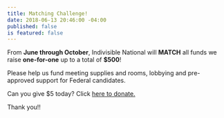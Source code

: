 ```yaml
---
title: Matching Challenge!
date: 2018-06-13 20:46:00 -04:00
published: false
is featured: false
---
```


From **June through October**, Indivisible National will **MATCH** all funds we raise  **one-for-one** up to a total of **$500**!

Please help us fund meeting supplies and rooms, lobbying and pre-approved support for Federal candidates.

Can you give $5 today?  Click [here to donate.](https://secure.actblue.com/donate/indivisibleama411742968)

Thank you!!